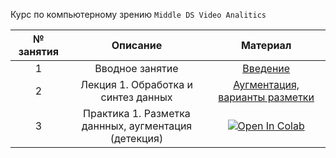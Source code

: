 Курс по компьютерному зрению ``Middle DS Video Analitics``

| № занятия |                       Описание                       |                                               Материал                                                |
|:---------:|:----------------------------------------------------:|:-----------------------------------------------------------------------------------------------------:|
|     1     |                   Вводное занятие                    |            [Введение](https://classroom.google.com/w/NTk4MTcwMjk1NDk1/tc/NjAwMDE4MjA2Mzk1)            
|     2     |         Лекция 1. Обработка и синтез данных          | [Аугментация, варианты разметки](https://classroom.google.com/w/NTk4MTcwMjk1NDk1/tc/NjAwMDE4MjA2Mzk1) 
|     3     | Практика 1. Разметка даннных, аугментация<br/> (детекция) | [![Open In Colab](https://colab.research.google.com/assets/colab-badge.svg)](https://colab.research.google.com/drive/1IIQiSqXqtfCKwtF7_C_PO5qUJFpKwPcb) 